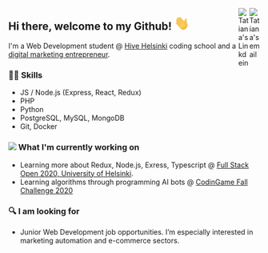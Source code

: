 <a href="mailto:tkuumola@gmail.com" target="_blank" rel="nofollow"><img align="right" alt="Tatiana's email" width="22px" src="https://cdn.jsdelivr.net/npm/simple-icons@3.12.4/icons/gmail.svg" /></a><a href="https://www.linkedin.com/in/tatianakuumola/" target="_blank" rel="nofollow"><img align="right" alt="Tatiana's Linkdein" width="22px" src="https://cdn.jsdelivr.net/npm/simple-icons@v3/icons/linkedin.svg" /></a>

## Hi there, welcome to my Github! <img src="https://github.com/ABSphreak/ABSphreak/blob/master/gifs/Hi.gif" width="30px">

I'm a Web Development student @ [Hive Helsinki](https://hive.fi) coding school and a [digital marketing entrepreneur](https://moonbitsconsulting.com/). 

### 👩‍💻 Skills 
- JS / Node.js (Express, React, Redux)
- PHP 
- Python
- PostgreSQL, MySQL, MongoDB
- Git, Docker

### <img src="https://media.giphy.com/media/WUlplcMpOCEmTGBtBW/giphy.gif" width="30"> What I'm currently working on
- Learning more about Redux, Node.js, Exress, Typescript @ [Full Stack Open 2020, University of Helsinki](https://fullstackopen.com/en/).
- Learning algorithms through programming AI bots @ [CodinGame Fall Challenge 2020](https://www.codingame.com/multiplayer/bot-programming/fall-challenge-2020)

### 🔍 I am looking for  
- Junior Web Development job opportunities. I’m especially interested in marketing automation and e-commerce sectors.
